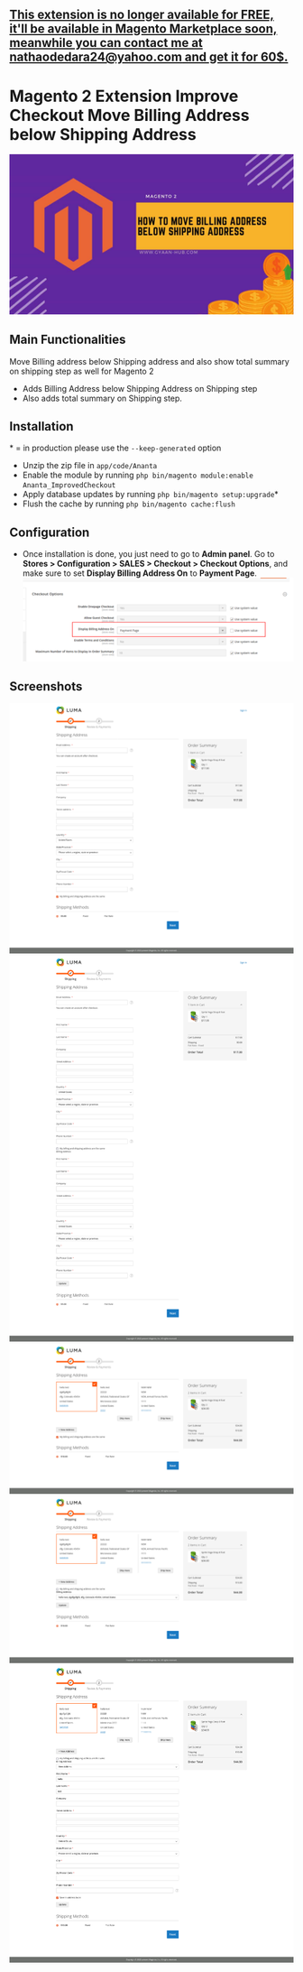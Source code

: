 ## <ins>This extension is no longer available for FREE, it'll be available in Magento Marketplace soon, meanwhile you can contact me at nathaodedara24@yahoo.com and get it for 60$.</ins>

# Magento 2 Extension Improve Checkout Move Billing Address below Shipping Address

![Main Image | Thumbnail | Magento 2](https://github.com/nathaodedara/magento2-improvecheckout-move-billing-address-below-shipping-address/blob/main/screenshots/how-to-move-billing-address-below-shipping-address-magento-2.jpg?raw=true)

## Main Functionalities
Move Billing address below Shipping address and also show total summary on shipping step as well for Magento 2

- Adds Billing Address below Shipping Address on Shipping step
- Also adds total summary on Shipping step.

## Installation
\* = in production please use the `--keep-generated` option

 - Unzip the zip file in `app/code/Ananta`
 - Enable the module by running `php bin/magento module:enable Ananta_ImprovedCheckout`
 - Apply database updates by running `php bin/magento setup:upgrade`\*
 - Flush the cache by running `php bin/magento cache:flush`

## Configuration
 - Once installation is done, you just need to go to **Admin panel**. Go to **Stores > Configuration > SALES > Checkout > Checkout Options**, and make sure to set **Display Billing Address On** to **Payment Page**.
 ![Configuration Setting](https://github.com/nathaodedara/magento2-improvecheckout-move-billing-address-below-shipping-address/blob/main/screenshots/screenshot6.png?raw=true)

## Screenshots

![Screenshots](https://github.com/nathaodedara/magento2-improvecheckout-move-billing-address-below-shipping-address/blob/main/screenshots/screenshot1.png?raw=true)
![Screenshots](https://github.com/nathaodedara/magento2-improvecheckout-move-billing-address-below-shipping-address/blob/main/screenshots/screenshot2.png?raw=true)
![Screenshots](https://github.com/nathaodedara/magento2-improvecheckout-move-billing-address-below-shipping-address/blob/main/screenshots/screenshot3.png?raw=true)
![Screenshots](https://github.com/nathaodedara/magento2-improvecheckout-move-billing-address-below-shipping-address/blob/main/screenshots/screenshot4.png?raw=true)
![Screenshots](https://github.com/nathaodedara/magento2-improvecheckout-move-billing-address-below-shipping-address/blob/main/screenshots/screenshot5.png?raw=true)

